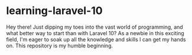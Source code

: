 # learning-laravel-10
 Hey there! Just dipping my toes into the vast world of programming, and what better way to start than with Laravel 10? As a newbie in this exciting field, I'm eager to soak up all the knowledge and skills I can get my hands on. This repository is my humble beginning.
